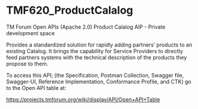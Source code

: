 # TMF620_ProductCalalog
TM Forum Open APIs (Apache 2.0) Product Calalog AIP - Private development space

Provides a standardized solution for rapidly adding partners’ products to an existing Catalog.
It brings the capability for Service Providers to directly feed partners systems with the technical
description of the products they propose to them.

To access this API; (the Specification, Postman Collection, Swagger file, Swagger-UI, 
Reference Implementation, Conformance Profile, and CTK) go to the Open API table at:

https://projects.tmforum.org/wiki/display/API/Open+API+Table

